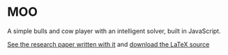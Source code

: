 # MOO

A simple bulls and cow player with an intelligent solver, built in JavaScript.

[See the research paper written with it](http://code-warriors.org/research/mathematical-bulls-and-cows.pdf) and [download the LaTeX source](http://code-warriors.org/research/mathematical-bulls-and-cows.tex)